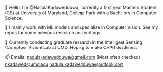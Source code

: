 👋 Hello, I’m @NadulaKadawedduwa, currently a first year Masters Student (CS) at University of Maryland, College Park with a Bachelors in Computer Science.

👀 I mainly work with ML models and specialize in Computer Vision. See my repos for some previous research and writings.

💞️ Currently conducting graduate research in the Intelligent Sensing (Comptuer Vision) Lab at UMD. Hoping to make CVPR deadlines.

📫 Emails: nadulakadawedduwa@gmail.com (Most often checked)
            nkadawed@umd.edu
            nadula.kadawedduwa@outlook.com
